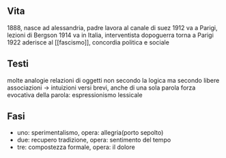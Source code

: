 ## Vita
1888, nasce ad alessandria, padre lavora al canale di suez
1912 va a Parigi, lezioni di Bergson
1914 va in Italia, interventista
dopoguerra torna a Parigi
1922 aderisce al [[fascismo]], concordia politica e sociale

## Testi
molte analogie
relazioni di oggetti non secondo la logica ma secondo libere associazioni -> intuizioni
versi brevi, anche di una sola parola
forza evocativa della parola: espressionismo lessicale

## Fasi
- uno: sperimentalismo, opera: allegria(porto sepolto)
- due: recupero tradizione, opera: sentimento del tempo
- tre: compostezza formale, opera: il dolore